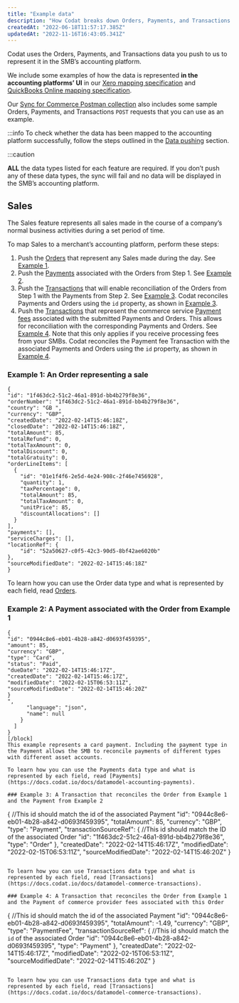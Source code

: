 ```yaml
---
title: "Example data"
description: "How Codat breaks down Orders, Payments, and Transactions data to represent it in the SMB’s accounting platform."
createdAt: "2022-06-18T11:57:17.385Z"
updatedAt: "2022-11-16T16:43:05.341Z"
---
```


Codat uses the Orders, Payments, and Transactions data you push to us to represent it in the SMB’s accounting platform.

We include some examples of how the data is represented **in the accounting platforms’ UI** in our [Xero mapping specification](https://docs.codat.io/docs/xero-mapping-specification) and [QuickBooks Online mapping specification](https://docs.codat.io/docs/qbo-mapping-specification).

Our [Sync for Commerce Postman collection](https://postman.codat.io/#166a0b48-9f98-47f6-91cd-0986a3de626f) also includes some sample Orders, Payments, and Transactions `POST` requests that you can use as an example.

:::info
To check whether the data has been mapped to the accounting platform successfully, follow the steps outlined in the [Data pushing](https://docs.codat.io/docs/sync-data-pushing) section.

:::caution

**ALL** the data types listed for each feature are required. If you don’t push any of these data types, the sync will fail and no data will be displayed in the SMB’s accounting platform.

## Sales

The Sales feature represents all sales made in the course of a company’s normal business activities during a set period of time.

To map Sales to a merchant’s accounting platform, perform these steps:

1. Push the [Orders](https://docs.codat.io/docs/datamodel-commerce-orders) that represent any Sales made during the day. See [Example 1](https://docs.codat.io/docs/functional-examples-of-data#example-1-an-order-representing-a-sale).
2. Push the [Payments](https://docs.codat.io/docs/datamodel-commerce-payments) associated with the Orders from Step 1. See [Example 2](https://docs.codat.io/docs/functional-examples-of-data#example-2-a-payment-associated-with-the-order-from-example-1).
3. Push the [Transactions](https://docs.codat.io/docs/datamodel-commerce-transactions) that will enable reconciliation of the Orders from Step 1 with the Payments from Step 2. See [Example 3](https://docs.codat.io/docs/functional-examples-of-data#example-3-a-transaction-that-reconciles-the-order-from-example-1-and-the-payment-from-example-2).
   Codat reconciles Payments and Orders using the `id` property, as shown in [Example 3](https://docs.codat.io/docs/functional-examples-of-data#example-3-a-transaction-that-reconciles-the-order-from-example-1-and-the-payment-from-example-2).
4. Push the [Transactions](https://docs.codat.io/docs/datamodel-commerce-transactions) that represent the commerce service [Payment fees](https://docs.codat.io/docs/xero-mapping-specification#payment-fees) associated with the submitted Payments and Orders. This allows for reconciliation with the corresponding Payments and Orders. See [Example 4](https://docs.codat.io/docs/functional-examples-of-data#example-4-a-transaction-that-reconciles-the-order-from-example-1-and-the-payment-of-commerce-provider-fees-associated-with-this-order).
   Note that this only applies if you receive processing fees from your SMBs.
   Codat reconciles the Payment fee Transaction with the associated Payments and Orders using the `id` property, as shown in [Example 4](https://docs.codat.io/docs/functional-examples-of-data#example-4-a-transaction-that-reconciles-the-order-from-example-1-and-the-payment-of-commerce-provider-fees-associated-with-this-order).

### Example 1: An Order representing a sale

```
{
"id": "1f463dc2-51c2-46a1-891d-bb4b279f8e36",
"orderNumber": "1f463dc2-51c2-46a1-891d-bb4b279f8e36",
"country": "GB ",
"currency": "GBP",
"createdDate": "2022-02-14T15:46:18Z",
"closedDate": "2022-02-14T15:46:18Z",
"totalAmount": 85,
"totalRefund": 0,
"totalTaxAmount": 0,
"totalDiscount": 0,
"totalGratuity": 0,
"orderLineItems": [
  {
    "id": "01e1f4f6-2e5d-4e24-908c-2f46e7456928",
    "quantity": 1,
    "taxPercentage": 0,
    "totalAmount": 85,
    "totalTaxAmount": 0,
    "unitPrice": 85,
    "discountAllocations": []
  }
],
"payments": [],
"serviceCharges": [],
"locationRef": {
    "id": "52a50627-c0f5-42c3-90d5-8bf42ae6020b"
},
"sourceModifiedDate": "2022-02-14T15:46:18Z"
}

```

To learn how you can use the Order data type and what is represented by each field, read [Orders](https://docs.codat.io/docs/datamodel-commerce-orders).

### Example 2: A Payment associated with the Order from Example 1

```
{
"id": "0944c8e6-eb01-4b28-a842-d0693f459395",
"amount": 85,
"currency": "GBP",
"type": "Card",
"status": "Paid",
"dueDate": "2022-02-14T15:46:17Z",
"createdDate": "2022-02-14T15:46:17Z",
"modifiedDate": "2022-02-15T06:53:11Z",
"sourceModifiedDate": "2022-02-14T15:46:20Z"
}
",
      "language": "json",
      "name": null
    }
  ]
}
[/block]
This example represents a card payment. Including the payment type in the Payment allows the SMB to reconcile payments of different types with different asset accounts.

To learn how you can use the Payments data type and what is represented by each field, read [Payments](https://docs.codat.io/docs/datamodel-accounting-payments).

### Example 3: A Transaction that reconciles the Order from Example 1 and the Payment from Example 2
```

{
//This id should match the id of the associated Payment
"id": "0944c8e6-eb01-4b28-a842-d0693f459395",
"totalAmount": 85,
"currency": "GBP",
"type": "Payment",
"transactionSourceRef": {
//This id should match the ID of the associated Order
"id": "1f463dc2-51c2-46a1-891d-bb4b279f8e36",
"type": "Order"
},
"createdDate": "2022-02-14T15:46:17Z",
"modifiedDate": "2022-02-15T06:53:11Z",
"sourceModifiedDate": "2022-02-14T15:46:20Z"
}

```

To learn how you can use Transactions data type and what is represented by each field, read [Transactions](https://docs.codat.io/docs/datamodel-commerce-transactions).

### Example 4: A Transaction that reconciles the Order from Example 1 and the Payment of commerce provider fees associated with this Order
```

{
//This id should match the id of the associated Payment
"id": "0944c8e6-eb01-4b28-a842-d0693f459395",
"totalAmount": -1.49,
"currency": "GBP",
"type": "PaymentFee",
"transactionSourceRef": {
//This id should match the `id` of the associated Order
"id": "0944c8e6-eb01-4b28-a842-d0693f459395",
"type": "Payment"
},
"createdDate": "2022-02-14T15:46:17Z",
"modifiedDate": "2022-02-15T06:53:11Z",
"sourceModifiedDate": "2022-02-14T15:46:20Z"
}

```

To learn how you can use Transactions data type and what is represented by each field, read [Transactions](https://docs.codat.io/docs/datamodel-commerce-transactions).
```
